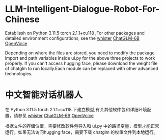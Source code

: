 # LLM-Intelligent-Dialogue-Robot-For-Chinese

Establissh on
Python 3.11.5
torch 2.1.1+cu118
,For other packages and detailed environment configurations, see the
[whister](https://github.com/openai/whisper)
[ChatGLM-6B](https://github.com/THUDM/ChatGLM-6B)
[OpenVoice](https://github.com/myshell-ai/OpenVoice)


Depending on where the files are stored, you need to modify the package import and path variables inside ui.py for the above three projects to work properly. If you can't access hugging face, please download the weight file of chatglm to run locally.Each module can be replaced with other advanced technologies.

# 中文智能对话机器人

在
Python 3.11.5
torch 2.1.1+cu118
下建立模型,有关其他软件包和详细环境配置，请参见
[whister](https://github.com/openai/whisper)
[ChatGLM-6B](https://github.com/THUDM/ChatGLM-6B)
[OpenVoice](https://github.com/myshell-ai/OpenVoice)


根据文件的存储位置，需要修改软件包导入和 ui.py 中的路径变量，模型才能正常运行。如果无法访问hugging face，需要下载 chatglm 的权重文件到本地运行。
